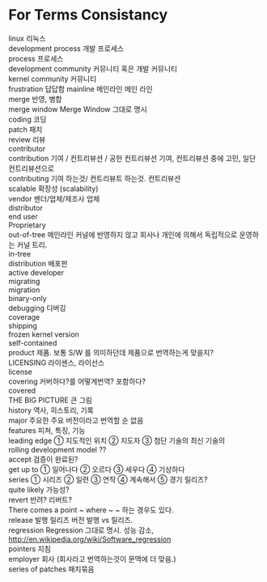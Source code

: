# For Terms Consistancy  
  
linux				리눅스  
development process		개발 프로세스  
process				프로세스  
development community		커뮤니티 혹은 개발 커뮤니티  
kernel community		커뮤니티  
frustration			답답함
mainline			메인라인	메인 라인  
merge				반영, 병합  
merge window			Merge Window 그대로 명시  
coding				코딩  
patch				패치  
review				리뷰  
contributor			  
contribution			기여 / 컨트리뷰션 / 공헌	컨트리뷰션	기여, 컨트리뷰션 중에 고민, 일단 컨트리뷰션으로  
contributing			기여 하는것/ 컨트리뷰트 하는것.	컨트리뷰션  
scalable			확장성 (scalability)  
vendor				벤더/업체/제조사	업체  
distributor			  
end user			  
Proprietary			  
out-of-tree			메인라인 커널에 반영하지 않고 회사나 개인에 의해서 독립적으로 운영하는 커널 트리.  
in-tree				  
distribution			배포판	  
active developer		  
migrating			  
migration			  
binary-only			  
debugging			디버깅	  
coverage			  
shipping			  
frozen kernel version		  
self-contained			  
product				제품.	보통 S/W 를 의미하던데 제품으로 번역하는게 맞을지?  
LICENSING			라이센스, 라이선스  
license				  
covering			커버하다?를 어떻게번역? 포함하다?  
covered				  
THE BIG PICTURE			큰 그림  
history				역사, 히스토리, 기록  
major				주요한		주요 버전이라고 번역할 순 없음  
features			피쳐, 특징, 기능  
leading edge			① 지도적인 위치 ② 지도자 ③ 첨단 기술의		최신 기술의  
rolling development model 			??  
accept				검증이 완료된?  
get up to			① 일어나다 ② 오르다 ③ 세우다 ④ 기상하다  
series				① 시리즈 ② 일련 ③ 연작 ④ 계속해서 ⑤ 경기		릴리즈?  
quite likely			가능성?  
revert				반려? 리버트?  
There comes a point ~ where ~	~ 하는 경우도 있다.  
release				발행	릴리즈	버전 발행 vs 릴리즈.  
regression			Regression 그대로 명시.	성능 감소, http://en.wikipedia.org/wiki/Software_regression  
pointers			지침  
employer			회사 (회사라고 번역하는것이 문맥에 더 맞음.)  
series of patches		패치묶음  
